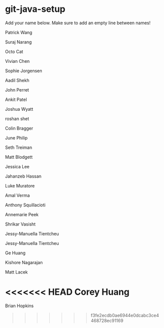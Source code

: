 # git-java-setup

Add your name below. Make sure to add an empty line between names!

Patrick Wang

Suraj Narang

Octo Cat

Vivian Chen

Sophie Jorgensen

Aadil Shekh

John Perret

Ankit Patel

Joshua Wyatt

roshan shet

Colin Bragger

June Philip

Seth Treiman

Matt Blodgett

Jessica Lee

Jahanzeb Hassan

Luke Muratore

Amal Verma

Anthony Squillacioti

Annemarie Peek

Shrikar Vasisht

Jessy-Manuella Tientcheu

Jessy-Manuella Tientcheu

Ge Huang

Kishore Nagarajan

Matt Lacek

<<<<<<< HEAD
Corey Huang
=======
Brian Hopkins

>>>>>>> f3fe2ecdb0ae6944e0dcabc3ce4468728ec91169

